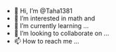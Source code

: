 - 👋 Hi, I’m @Taha1381
- 👀 I’m interested in math and 
- 🌱 I’m currently learning ...
- 💞️ I’m looking to collaborate on ...
- 📫 How to reach me ...

<!---
Taha1381/Taha1381 is a ✨ special ✨ repository because its `README.md` (this file) appears on your GitHub profile.
You can click the Preview link to take a look at your changes.
--->
